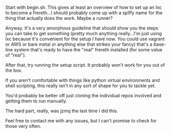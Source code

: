 Start with begin.sh. This gives at least an overview of how
to set up an lxc to become a frereth...I should probably
come up with a spiffy name for the thing that actually does
the work. Maybe a runner?

Anyway. It's a very amorphous guideline that should show
you the steps you can take to get something (pretty much
anything really...I'm just using lxc because it's convenient
for the setup I have now. You could use vagrant or AWS or
bare metal or anything else that strikes your fancy) that's
a base-line system that's ready to have the "real" frereth
installed (for some value of "real").

After that, try running the setup script. It probably won't
work for you out of the box.

If you aren't comfortable with things like python virtual
environments and shell scripting, this really isn't in
any sort of shape for you to tackle yet.

You'd probably be better off just cloning the individual
repos involved and getting them to run manually.

The hard part, really, was jzmq the last time I did this.

Feel free to contact me with any issues, but I can't promise
to check for those very often.

